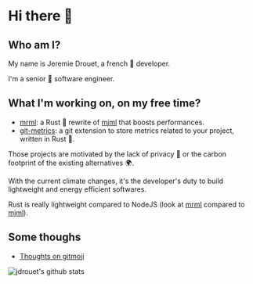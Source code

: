 # Hi there 👋

## Who am I?

My name is Jeremie Drouet, a french 🥖 developer.

I'm a senior 🦀 software engineer.

## What I'm working on, on my free time?

- [mrml](https://github.com/jdrouet/mrml): a Rust 🦀 rewrite of [mjml](https://mjml.io/) that boosts performances.
- [git-metrics](https://github.com/jdrouet/git-metrics): a git extension to store metrics related to your project, written in Rust 🦀.

Those projects are motivated by the lack of privacy 👀 or the carbon footprint of the existing alternatives 🌍.

With the current climate changes, it's the developer's duty to build lightweight and energy efficient softwares.

Rust is really lightweight compared to NodeJS (look at [mrml](https://github.com/jdrouet/mrml) compared to [mjml](https://mjml.io)).

## Some thoughs

- [Thoughts on gitmoji](./articles/202311030600-thoughts-on-gitmoji.md)

![jdrouet's github stats](https://github-readme-stats.vercel.app/api?username=jdrouet&count_private=true&show_icons=true&theme=tokyonight&include_all_commits=true)
